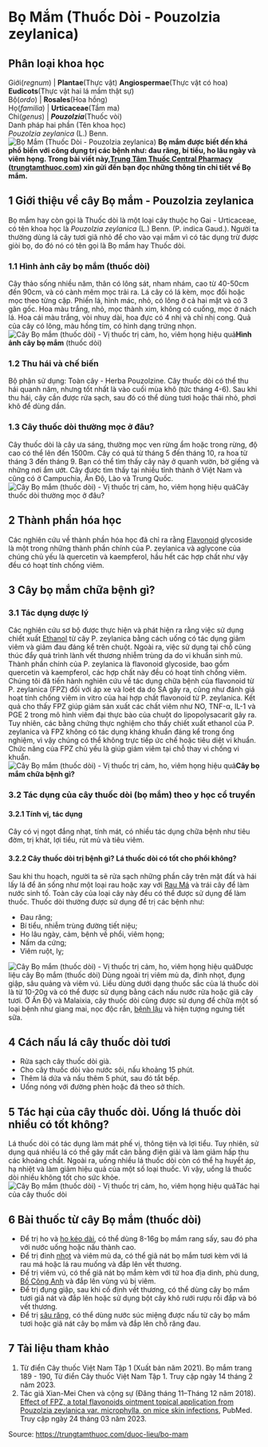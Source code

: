 # Bọ Mắm (Thuốc Dòi - Pouzolzia zeylanica)

Phân loại khoa học  
---  
Giới(_regnum_) |  **Plantae**(Thực vật) **Angiospermae**(Thực vật có hoa) **Eudicots**(Thực vật hai lá mầm thật sự)  
Bộ(_ordo_) | **Rosales**(Hoa hồng)  
Họ(_familia_) | **Urticaceae**(Tầm ma)  
Chi(_genus_) | _**Pouzolzia**_(Thuốc vòi)  
Danh pháp hai phần (Tên khoa học)  
_Pouzolzia zeylanica_ (L.) Benn.  
![Bọ Mắm \(Thuốc Dòi - Pouzolzia zeylanica\)](https://trungtamthuoc.com/images/others/cay-bo-mam-0-6476.jpg)
**Bọ mắm được biết đến khá phổ biến với công dụng trị các bệnh như: đau răng, bí tiểu, ho lâu ngày và viêm họng. Trong bài viết này,[Trung Tâm Thuốc Central Pharmacy](https://trungtamthuoc.com/ "Trung Tâm Thuốc Central Pharmacy") ([trungtamthuoc.com](https://trungtamthuoc.com/ "trungtamthuoc.com")) xin gửi đến bạn đọc những thông tin chi tiết về Bọ mắm.**
##  1 Giới thiệu về cây Bọ mắm - Pouzolzia zeylanica
Bọ mắm hay còn gọi là Thuốc dòi là một loại cây thuộc họ Gai - Urticaceae, có tên khoa học là _Pouzolzia zeylanica_ (L.) Benn. (P. indica Gaud.). Người ta thường dùng lá cây tươi giã nhỏ để cho vào vại mắm vì có tác dụng trừ được giòi bọ, do đó nó có tên gọi là Bọ mắm hay Thuốc dòi.
### 1.1 Hình ảnh cây bọ mắm (thuốc dòi)
Cây thảo sống nhiều năm, thân có lông sát, nham nhám, cao từ 40-50cm đến 90cm, và có cành mêm mọc trải ra. Lá cây có lá kèm, mọc đối hoặc mọc theo từng cặp. Phiến lá, hình mác, nhỏ, có lông ở cả hai mặt và có 3 gân gốc. Hoa màu trắng, nhỏ, mọc thành xim, không có cuống, mọc ở nách lá. Hoa cái màu trắng, vòi nhuỵ dài, hoa đực có 4 nhị và chỉ nhị cong. Quả của cây có lông, màu hồng tím, có hình dạng trứng nhọn.
![Cây Bọ mắm \(thuốc dòi\) - Vị thuốc trị cảm, ho, viêm họng hiệu quả](https://trungtamthuoc.com/images/item/cay-doi-3.jpg)**Hình ảnh cây bọ mắm** (thuốc dòi)
### 1.2 Thu hái và chế biến
Bộ phận sử dụng: Toàn cây - Herba Pouzolzine.
Cây thuốc dòi có thể thu hái quanh năm, nhưng tốt nhất là vào cuối mùa khô (tức tháng 4-6). Sau khi thu hái, cây cần được rửa sạch, sau đó có thể dùng tươi hoặc thái nhỏ, phơi khô để dùng dần.
### 1.3 Cây thuốc dòi thường mọc ở đâu?
Cây thuốc dòi là cây ưa sáng, thường mọc ven rừng ẩm hoặc trong rừng, độ cao có thể lên đến 1500m. Cây có quả từ tháng 5 đến tháng 10, ra hoa từ tháng 3 đến tháng 9. Bạn có thể tìm thấy cây này ở quanh vườn, bờ giếng và những nơi ẩm ướt.
Cây được tìm thấy tại nhiều tỉnh thành ở Việt Nam và cũng có ở Campuchia, Ấn Độ, Lào và Trung Quốc.
![Cây Bọ mắm \(thuốc dòi\) - Vị thuốc trị cảm, ho, viêm họng hiệu quả](https://trungtamthuoc.com/images/item/cay-doi-1.jpg)Cây thuốc dòi thường mọc ở đâu?
##  2 Thành phần hóa học
Các nghiên cứu về thành phần hóa học đã chỉ ra rằng [Flavonoid](https://trungtamthuoc.com/hoat-chat/flavonoid "Flavonoid") glycoside là một trong những thành phần chính của P. zeylanica và aglycone của chúng chủ yếu là quercetin và kaempferol, hầu hết các hợp chất như vậy đều có hoạt tính chống viêm.
##  3 Cây bọ mắm chữa bệnh gì?
### 3.1 Tác dụng dược lý 
Các nghiên cứu sơ bộ được thực hiện và phát hiện ra rằng việc sử dụng chiết xuất [Ethanol](https://trungtamthuoc.com/hoat-chat/ethanol "Ethanol") từ cây P. zeylanica bằng cách uống có tác dụng giảm viêm và giảm đau đáng kể trên chuột. Ngoài ra, việc sử dụng tại chỗ cũng thúc đẩy quá trình lành vết thương nhiễm trùng da do vi khuẩn sinh mủ. Thành phần chính của P. zeylanica là flavonoid glycoside, bao gồm quercetin và kaempferol, các hợp chất này đều có hoạt tính chống viêm. Chúng tôi đã tiến hành nghiên cứu về tác dụng chữa bệnh của flavonoid từ P. zeylanica (FPZ) đối với áp xe và loét da do SA gây ra, cũng như đánh giá hoạt tính chống viêm in vitro của hai hợp chất flavonoid từ P. zeylanica. Kết quả cho thấy FPZ giúp giảm sản xuất các chất viêm như NO, TNF-α, IL-1 và PGE 2 trong mô hình viêm đại thực bào của chuột do lipopolysacarit gây ra. Tuy nhiên, các bằng chứng thực nghiệm cho thấy chiết xuất ethanol của P. zeylanica và FPZ không có tác dụng kháng khuẩn đáng kể trong ống nghiệm, vì vậy chúng có thể không trực tiếp ức chế hoặc tiêu diệt vi khuẩn. Chức năng của FPZ chủ yếu là giúp giảm viêm tại chỗ thay vì chống vi khuẩn.
![Cây Bọ mắm \(thuốc dòi\) - Vị thuốc trị cảm, ho, viêm họng hiệu quả](https://trungtamthuoc.com/images/item/cay-doi-2.jpg)**Cây bọ mắm chữa bệnh gì?**
### 3.2 Tác dụng của cây thuốc dòi (bọ mắm) theo y học cổ truyền
#### 3.2.1 Tính vị, tác dụng
Cây có vị ngọt đắng nhạt, tính mát, có nhiều tác dụng chữa bệnh như tiêu đờm, trị khát, lợi tiểu, rút mủ và tiêu viêm.
#### 3.2.2 Cây thuốc dòi trị bệnh gì? Lá thuốc dòi có tốt cho phổi không?
Sau khi thu hoạch, người ta sẽ rửa sạch những phần cây trên mặt đất và hái lấy lá để ăn sống như một loại rau hoặc xay với [Rau Má](https://trungtamthuoc.com/hoat-chat/rau-ma "Rau Má") và trái cây để làm nước sinh tố.
Toàn cây của loại cây này đều có thể được sử dụng để làm thuốc. Thuốc dòi thường được sử dụng để trị các bệnh như:
  * Đau răng;
  * Bí tiểu, nhiễm trùng đường tiết niệu;
  * Ho lâu ngày, cảm, bệnh về phổi, viêm họng; 
  * Nấm da cứng;
  * Viêm ruột, lỵ; 


![Cây Bọ mắm \(thuốc dòi\) - Vị thuốc trị cảm, ho, viêm họng hiệu quả](https://trungtamthuoc.com/images/item/cay-doi-5.jpg)Dược liệu cây Bọ mắm (thuốc dòi)
Dùng ngoài trị viêm mủ da, đinh nhọt, đụng giập, sâu quảng và viêm vú. 
Liều dùng dưới dạng thuốc sắc của lá thuốc dòi là từ 10-20g và có thể được sử dụng bằng cách nấu nước rửa hoặc giã cây tươi.
Ở Ấn Độ và Malaixia, cây thuốc dòi cũng được sử dụng để chữa một số loại bệnh như giang mai, nọc độc rắn, [bệnh lậu](https://trungtamthuoc.com/bai-viet/benh-lau "bệnh lậu") và hiện tượng ngưng tiết sữa.
##  4 Cách nấu lá cây thuốc dòi tươi
  * Rửa sạch cây thuốc dòi già.
  * Cho cây thuốc dòi vào nước sôi, nấu khoảng 15 phút.
  * Thêm lá dứa và nấu thêm 5 phút, sau đó tắt bếp.
  * Uống nóng với đường phèn hoặc đá theo sở thích.


##  5 Tác hại của cây thuốc dòi. Uống lá thuốc dòi nhiều có tốt không?
Lá thuốc dòi có tác dụng làm mát phế vị, thông tiện và lợi tiểu. Tuy nhiên, sử dụng quá nhiều lá có thể gây mất cân bằng điện giải và làm giảm hấp thu các khoáng chất. Ngoài ra, uống nhiều lá thuốc dòi còn có thể hạ huyết áp, hạ nhiệt và làm giảm hiệu quả của một số loại thuốc. Vì vậy, uống lá thuốc dòi nhiều không tốt cho sức khỏe.
![Cây Bọ mắm \(thuốc dòi\) - Vị thuốc trị cảm, ho, viêm họng hiệu quả](https://trungtamthuoc.com/images/item/cay-doi-4.jpg)Tác hại của cây thuốc dòi
##  6 Bài thuốc từ cây Bọ mắm (thuốc dòi)
  * Để trị ho và [ho kéo dài](https://trungtamthuoc.com/bai-viet/ho-keo-dai "ho kéo dài"), có thể dùng 8-16g bọ mắm rang sấy, sau đó pha với nước uống hoặc nấu thành cao.
  * Để trị đinh [nhọt](https://trungtamthuoc.com/bai-viet/nhot "nhọt") và viêm mủ da, có thể giã nát bọ mắm tươi kèm với lá rau má hoặc lá rau muống và đắp lên vết thương.
  * Để trị viêm vú, có thể giã nát bọ mắm kèm với tử hoa địa dinh, phù dung, [Bồ Công Anh](https://trungtamthuoc.com/duoc-lieu/bo-cong-anh-30 "Bồ Công Anh") và đắp lên vùng vú bị viêm.
  * Để trị đụng giập, sau khi cố định vết thương, có thể dùng cây bọ mắm tươi giã nát và đắp lên hoặc sử dụng bột cây khô rưới rượu rồi đắp và bó vết thương.
  * Để trị [sâu răng](https://trungtamthuoc.com/bai-viet/benh-sau-rang "sâu răng"), có thể dùng nước súc miệng được nấu từ cây bọ mắm tươi hoặc giã nát cây bọ mắm và đắp lên chỗ răng đau.


##  7 Tài liệu tham khảo
  1. Từ điển Cây thuốc Việt Nam Tập 1 (Xuất bản năm 2021). Bọ mắm trang 189 - 190, Từ điển Cây thuốc Việt Nam Tập 1. Truy cập ngày 14 tháng 2 năm 2023.
  2. Tác giả Xian-Mei Chen và cộng sự (Đăng tháng 11–Tháng 12 năm 2018). [Effect of FPZ, a total flavonoids ointment topical application from Pouzolzia zeylanica var. microphylla, on mice skin infections](https://www.sciencedirect.com/science/article/pii/S0102695X17307202), PubMed. Truy cập ngày 24 tháng 03 năm 2023.




Source: https://trungtamthuoc.com/duoc-lieu/bo-mam